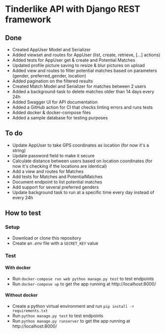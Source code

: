 # Tinderlike API with Django REST framework

## Done

* Created AppUser Model and Serializer
* Added viewset and routes for AppUser (list, create, retrieve, [...] actions)
* Added tests for AppUser get & create and Potential Matches
* Updated profile picture saving to resize & blur pictures on upload
* Added view and routes to filter potential matches based on parameters (gender, preferred_gender, location)
* Added pagination on the filtered results
* Created Match Model and Serializer for matches between 2 users
* Added a background-task to delete matches older than 14 days every 24h
* Added Swagger UI for API documentation
* Added a GitHub action for CI that checks linting errors and runs tests
* Added docker & docker-compose files
* Added a sample database for testing purposes

## To do

* Update AppUser to take GPS coordinates as location (for now it's a string)
* Update password field to make it secure
* Calculate distance between users based on location coordinates (for now it's checking if the locations are identical)
* Add a view and routes for Matches
* Add tests for Matches and PotentialMatches
* Document endpoint to list potential matches
* Add support for several preferred genders
* Update background task to run at a specific time every day instead of every 24h

## How to test

### Setup

* Download or clone this repository
* Create an *.env* file with a `SECRET_KEY` value

### Test

#### With docker

* Run `docker-compose run web python manage.py test` to test endpoints
* Run `docker-compose up` to get the app running at http://localhost:8000/

#### Without docker

* Create a python virtual environment and run `pip install -r requirements.txt`
* Run `python manage.py test` to test endpoints
* Run `python manage.py runserver` to get the app running at http://localhost:8000/
